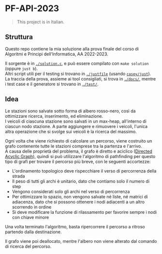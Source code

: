 # PF-API-2023

> This project is in Italian.

## Struttura

Questo repo contiene la mia soluzione alla prova finale del corso di Algoritmi e Principi dell'Informatica, AA 2022-2023.

Il sorgente è in [`./solution.c`](./solution.c), e può essere compilato con `make solution` (oppure `just b`).  
Altri script utili per il testing si trovano in [`./justfile`](./justfile) (usando [`casey/just`](https://github.com/casey/just)).  
La traccia della prova, assieme ai tool consigliati, si trova in [`./docs/`](./docs/), mentre i test case e il generatore si trovano in [`./test/`](./test/).

## Idea

Le stazioni sono salvate sotto forma di albero rosso-nero, così da ottimizzare ricerca, inserimento, ed eliminazione.  
I veicoli di ciascuna stazione sono salvati in un max-heap, all'interno di ciascun nodo stazione. A parte aggiungere e rimuovere i veicoli, l'unica altra operazione che si svolge sui veicoli è la ricerca del massimo.  

Ogni volta che viene richiesto di calcolare un percorso, viene costruito un grafo contenente tutte le stazioni comprese tra la partenza e l'arrivo.  
A causa delle proprietà del problema, il grafo è diretto e aciclico ([Directed Acyclic Graph](https://en.wikipedia.org/wiki/Directed_acyclic_graph)), quindi si può utilizzare l'algoritmo di pathfinding per questo tipo di grafi per trovare il percorso più breve, con le seguenti accortezze:
- L'ordinamento topologico deve rispecchiare il verso di percorrenza della strada
- Il peso di tutti gli archi è unitario, dato che contiamo solo il numero di step
- Vengono considerati solo gli archi nel verso di percorrenza
- Per ottimizzare lo spazio, non vengono salvate né liste, né matrici di adiacenza, dato che si possono ottenere i nodi adiacenti a un altro scorrendo in ordine
- Si deve modificare la funzione di rilassamento per favorire sempre i nodi con chiave minore

Una volta terminato l'algoritmo, basta ripercorrere il percorso a ritroso partendo dalla destinazione.

Il grafo viene poi deallocato, mentre l'albero non viene alterato dal comando di ricerca del percorso.
